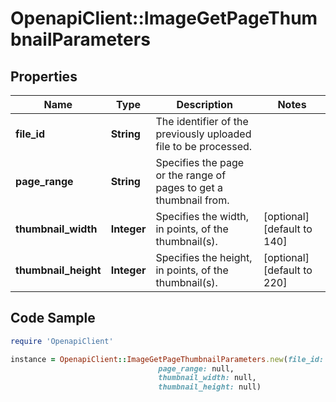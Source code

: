 # OpenapiClient::ImageGetPageThumbnailParameters

## Properties

Name | Type | Description | Notes
------------ | ------------- | ------------- | -------------
**file_id** | **String** | The identifier of the previously uploaded file to be processed. | 
**page_range** | **String** | Specifies the page or the range of pages to get a thumbnail from. | 
**thumbnail_width** | **Integer** | Specifies the width, in points, of the thumbnail(s). | [optional] [default to 140]
**thumbnail_height** | **Integer** | Specifies the height, in points, of the thumbnail(s). | [optional] [default to 220]

## Code Sample

```ruby
require 'OpenapiClient'

instance = OpenapiClient::ImageGetPageThumbnailParameters.new(file_id: null,
                                 page_range: null,
                                 thumbnail_width: null,
                                 thumbnail_height: null)
```


